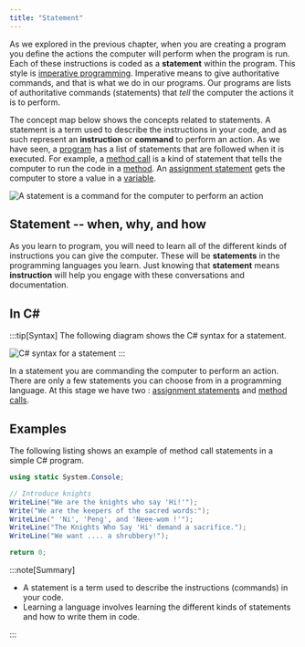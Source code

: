 ```yaml
---
title: "Statement"
---
```


As we explored in the previous chapter, when you are creating a program you define the actions the computer will perform when the program is run. Each of these instructions is coded as a **statement** within the program. This style is [imperative programming](../../../1-sequence-and-data/3-other-languages#imperative-programming-paradigms). Imperative means to give authoritative commands, and that is what we do in our programs. Our programs are lists of authoritative commands (statements) that *tell* the computer the actions it is to perform.

The concept map below shows the concepts related to statements. A statement is a term used to describe the instructions in your code, and as such represent an **instruction** or **command** to perform an action. As we have seen, a [program](../../../1-sequence-and-data/1-concepts/00-program) has a list of statements that are followed when it is executed. For example, a [method call](../../../1-sequence-and-data/1-concepts/03-method-call) is a kind of statement that tells the computer to run the code in a [method](../../../1-sequence-and-data/1-concepts/02-method). An [assignment statement](../../../1-sequence-and-data/1-concepts/08-assignment-statement) gets the computer to store a value in a [variable](../../../1-sequence-and-data/1-concepts/07-variable).

![A statement is a command for the computer to perform an action](./images/statement-concept.png "A statement is a command for the computer to perform an action ")

## Statement -- when, why, and how

As you learn to program, you will need to learn all of the different kinds of instructions you can give the computer. These will be **statements** in the programming languages you learn. Just knowing that **statement** means **instruction** will help you engage with these conversations and documentation.

## In C#

:::tip[Syntax]
The following diagram shows the C# syntax for a statement.

![C# syntax for a statement](./images/statement.png "C# syntax for a statement")
:::

In a statement you are commanding the computer to perform an action. There are only a few statements you can choose from in a programming language. At this stage we have two : [assignment statements](../../../1-sequence-and-data/1-concepts/08-assignment-statement) and [method calls](../../../1-sequence-and-data/1-concepts/03-method-call).

## Examples

The following listing shows an example of method call statements in a simple C# program.

```csharp
using static System.Console;

// Introduce knights
WriteLine("We are the knights who say 'Hi!'");
Write("We are the keepers of the sacred words:");
WriteLine(" 'Ni', 'Peng', and 'Neee-wom !'");
WriteLine("The Knights Who Say 'Hi' demand a sacrifice.");
WriteLine("We want .... a shrubbery!");

return 0;
```

:::note[Summary]

- A statement is a term used to describe the instructions (commands) in your code.
- Learning a language involves learning the different kinds of statements and how to write them in code.

:::

